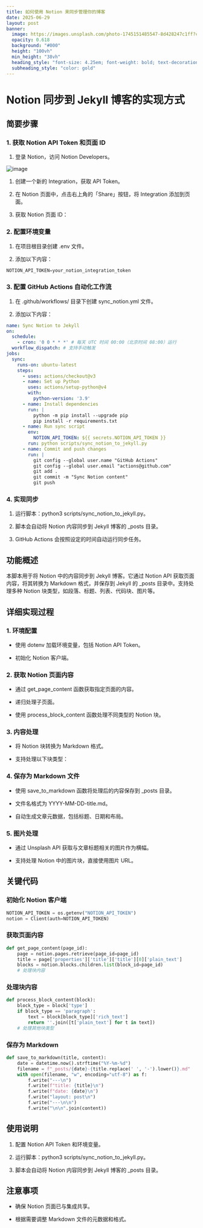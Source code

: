```yaml
---
title: 如何使用 Notion 来同步管理你的博客
date: 2025-06-29
layout: post
banner:
  image: https://images.unsplash.com/photo-1745151485547-8d428247c1ff?crop=entropy&cs=tinysrgb&fit=max&fm=jpg&ixid=M3w2OTIwMzJ8MHwxfHJhbmRvbXx8fHx8fHx8fDE3NTExNjI0NTV8&ixlib=rb-4.1.0&q=80&w=1080
  opacity: 0.618
  background: "#000"
  height: "100vh"
  min_height: "38vh"
  heading_style: "font-size: 4.25em; font-weight: bold; text-decoration: underline"
  subheading_style: "color: gold"
---
```


# Notion 同步到 Jekyll 博客的实现方式

## 简要步骤

### 1. 获取 Notion API Token 和页面 ID

1. 登录 Notion，访问 Notion Developers。

![image](https://prod-files-secure.s3.us-west-2.amazonaws.com/a7a0cc5a-89b9-4cda-8686-1fba0ca52f40/d19c1afe-dea5-4312-9333-786b0ba83054/image.png?X-Amz-Algorithm=AWS4-HMAC-SHA256&X-Amz-Content-Sha256=UNSIGNED-PAYLOAD&X-Amz-Credential=ASIAZI2LB466VIABRJRO%2F20250629%2Fus-west-2%2Fs3%2Faws4_request&X-Amz-Date=20250629T020054Z&X-Amz-Expires=3600&X-Amz-Security-Token=IQoJb3JpZ2luX2VjEKH%2F%2F%2F%2F%2F%2F%2F%2F%2F%2FwEaCXVzLXdlc3QtMiJHMEUCIQDF9J3id5DZd3KzYBPCoAuwrNJMUZA4UgNwIydowDHMYAIgUBHQwJKdZlnb4pRI0JQlNzMuno0y%2BYku6gP2PhI2Bv0qiAQImv%2F%2F%2F%2F%2F%2F%2F%2F%2F%2FARAAGgw2Mzc0MjMxODM4MDUiDIc6FXfJ8CXi9ztRdyrcA86jS0XSpbGMkOh276UXh2OjsrcotlRnlGjENDAAdIrN1GsfITc0UP6teGO0NolXJLJXEfMf2tZEBpb%2Fp9CIZNOQNLmwPfacDh7HBnMC7c4N1YTYFi%2BWuxm4c6BS0pR%2BbVunW5%2BrozcFM3n%2FsBTjZ7Rcl%2BYahUEhHIk3bmGb%2FSG8Mcsu7aWc3uIdrdyMDerTGz8E%2B37WWFQ3yG2dhVOOGWyu1gmk7HpTUATFA9m5lSU9dwUwfkvjY4hQp4PBbODxCAbh4EDOkjTqtxKf2CRaCHpTbB2%2BPjM0oknGLSj8r8geE7lAyIp48wUnP9K9aD9UAsLjPYvG8RHmj3tgwFnO8TQH4QNSUVjpmgYYN87uVL1mCkZjwva95fy3h8ISymEK%2FPdEYIW4FB1qKW50ZSmMK5Dq0dStRgg4x7xq6GHBex%2BYOkQbHXeBFnH34U5sG1lXmpgTzap1dVbVLDjUoMh4%2FaBuY5XVubXrvtvULHtDy4Uukd31rpn5M8wCRnTFtdjqdnGClAFw6WLn3nTodjMffHyCINX%2B8dmTDgBUkzJ6rPNnN5sG9Wvz%2FAwdjq5Ww%2BKahAKZx1XxPl%2FB30McUGhQ6nYGSG3U3Y9s%2B%2FfbRqvATeNmHWt2pie%2Bv1mkFsUPMIqUgsMGOqUBzSIUHOeP14XidSQ0L9sRDt5%2BKx2C3ep5e7XbS0q0U0jTE5ZtpKkAlrvEu4Ca0hCd3SGqzXV7qMybYIdRLSZadV3RTyP7Kx7hL0jAjMQcWsN5IZZp6XRUlZfVDjs54TY55iGbRCa6uSOJFQ%2FydXg8gYIO1aujOYl3jXoSBnqDG8SBc2d%2F4FRfVrboETVO%2Ftmm61LOJOvaopZ1IpB89HDRRAsEAKMW&X-Amz-Signature=fd4712fb19dcc057372497c790d78169ac9c61df4b6f7260a1bef6abd0060df2&X-Amz-SignedHeaders=host&x-amz-checksum-mode=ENABLED&x-id=GetObject)

1. 创建一个新的 Integration，获取 API Token。

1. 在 Notion 页面中，点击右上角的「Share」按钮，将 Integration 添加到页面。

1. 获取 Notion 页面 ID：


### 2. 配置环境变量

1. 在项目根目录创建 .env 文件。

1. 添加以下内容：

```javascript
NOTION_API_TOKEN=your_notion_integration_token
```

### 3. 配置 GitHub Actions 自动化工作流

1. 在 .github/workflows/ 目录下创建 sync_notion.yml 文件。

1. 添加以下内容：

```yaml
name: Sync Notion to Jekyll
on:
  schedule:
    - cron: '0 0 * * *' # 每天 UTC 时间 00:00（北京时间 08:00）运行
  workflow_dispatch: # 支持手动触发
jobs:
  sync:
    runs-on: ubuntu-latest
    steps:
      - uses: actions/checkout@v3
      - name: Set up Python
        uses: actions/setup-python@v4
        with:
          python-version: '3.9'
      - name: Install dependencies
        run: |
          python -m pip install --upgrade pip
          pip install -r requirements.txt
      - name: Run sync script
        env:
          NOTION_API_TOKEN: ${{ secrets.NOTION_API_TOKEN }}
        run: python scripts/sync_notion_to_jekyll.py
      - name: Commit and push changes
        run: |
          git config --global user.name "GitHub Actions"
          git config --global user.email "actions@github.com"
          git add .
          git commit -m "Sync Notion content"
          git push
```

### 4. 实现同步

1. 运行脚本：python3 scripts/sync_notion_to_jekyll.py。

1. 脚本会自动将 Notion 内容同步到 Jekyll 博客的 _posts 目录。

1. GitHub Actions 会按照设定的时间自动运行同步任务。

## 功能概述

本脚本用于将 Notion 中的内容同步到 Jekyll 博客。它通过 Notion API 获取页面内容，将其转换为 Markdown 格式，并保存到 Jekyll 的 _posts 目录中。支持处理多种 Notion 块类型，如段落、标题、列表、代码块、图片等。

## 详细实现过程

### 1. 环境配置

- 使用 dotenv 加载环境变量，包括 Notion API Token。

- 初始化 Notion 客户端。

### 2. 获取 Notion 页面内容

- 通过 get_page_content 函数获取指定页面的内容。

- 递归处理子页面。

- 使用 process_block_content 函数处理不同类型的 Notion 块。

### 3. 内容处理

- 将 Notion 块转换为 Markdown 格式。

- 支持处理以下块类型：


### 4. 保存为 Markdown 文件

- 使用 save_to_markdown 函数将处理后的内容保存到 _posts 目录。

- 文件名格式为 YYYY-MM-DD-title.md。

- 自动生成文章元数据，包括标题、日期和布局。

### 5. 图片处理

- 通过 Unsplash API 获取与文章标题相关的图片作为横幅。

- 支持处理 Notion 中的图片块，直接使用图片 URL。

## 关键代码

### 初始化 Notion 客户端

```python
NOTION_API_TOKEN = os.getenv("NOTION_API_TOKEN")
notion = Client(auth=NOTION_API_TOKEN)
```

### 获取页面内容

```python
def get_page_content(page_id):
    page = notion.pages.retrieve(page_id=page_id)
    title = page['properties']['title']['title'][0]['plain_text']
    blocks = notion.blocks.children.list(block_id=page_id)
    # 处理块内容
```

### 处理块内容

```python
def process_block_content(block):
    block_type = block['type']
    if block_type == 'paragraph':
        text = block[block_type]['rich_text']
        return ''.join([t['plain_text'] for t in text])
    # 处理其他块类型
```

### 保存为 Markdown

```python
def save_to_markdown(title, content):
    date = datetime.now().strftime("%Y-%m-%d")
    filename = f"_posts/{date}-{title.replace(' ', '-').lower()}.md"
    with open(filename, "w", encoding="utf-8") as f:
        f.write("---\n")
        f.write(f"title: {title}\n")
        f.write(f"date: {date}\n")
        f.write("layout: post\n")
        f.write("---\n\n")
        f.write("\n\n".join(content))
```

## 使用说明

1. 配置 Notion API Token 和环境变量。

1. 运行脚本：python3 scripts/sync_notion_to_jekyll.py。

1. 脚本会自动将 Notion 内容同步到 Jekyll 博客的 _posts 目录。

## 注意事项

- 确保 Notion 页面已与集成共享。

- 根据需要调整 Markdown 文件的元数据和格式。